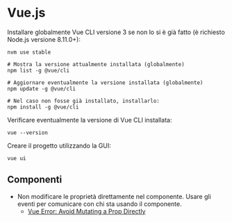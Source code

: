 # Vue.js

Installare globalmente Vue CLI versione 3 se non lo si è già fatto (è richiesto Node.js versione 8.11.0+):

```
nvm use stable

# Mostra la versione attualmente installata (globalmente)
npm list -g @vue/cli

# Aggiornare eventualmente la versione installata (globalmente)
npm update -g @vue/cli

# Nel caso non fosse già installato, installarlo:
npm install -g @vue/cli
```

Verificare eventualmente la versione di Vue CLI installata:

```
vue --version
```

Creare il progetto utilizzando la GUI:

```
vue ui
```

## Componenti

* Non modificare le proprietà direttamente nel componente. Usare gli eventi per comunicare con chi sta usando il componente.
  * [Vue Error: Avoid Mutating a Prop Directly](https://michaelnthiessen.com/avoid-mutating-prop-directly/)
